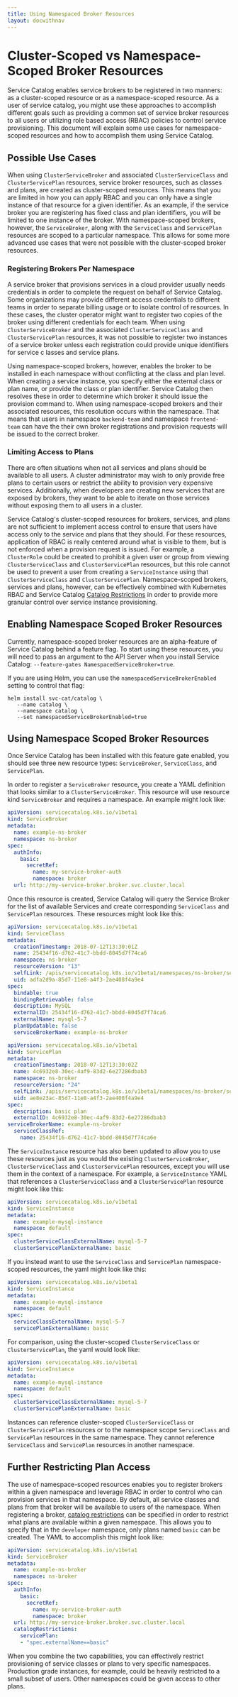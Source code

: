 ```yaml
---
title: Using Namespaced Broker Resources
layout: docwithnav
---
```


# Cluster-Scoped vs Namespace-Scoped Broker Resources

Service Catalog enables service brokers to be registered in two manners: as a 
cluster-scoped resource or as a namespace-scoped resource. As a user of service
 catalog, you might use these approaches to accomplish different goals such as 
 providing a common set of service broker resources to all users or utilizing 
 role based access (RBAC) policies to control service provisioning. This 
 document will explain some use cases for namespace-scoped resources and how to
  accomplish them using Service Catalog.

## Possible Use Cases

When using `ClusterServiceBroker` and associated `ClusterServiceClass` and 
`ClusterServicePlan` resources, service broker resources, such as classes and 
plans, are created as cluster-scoped resources. This means that you are limited
 in how you can apply RBAC and you can only have a single instance of that 
 resource for a given identifier. As an example, if the service broker you are 
 registering has fixed class and plan identifiers, you will be limited to one 
 instance of the broker. With namespace-scoped brokers, however, the 
 `ServiceBroker`, along with the `ServiceClass` and `ServicePlan` resources are
  scoped to a particular namespace. This allows for some more advanced use 
  cases that were not possible with the cluster-scoped broker resources. 

### Registering Brokers Per Namespace

A service broker that provisions services in a cloud provider usually needs 
credentials in order to complete the request on behalf of Service Catalog. 
Some organizations may provide different access credentials to different teams 
in order to separate billing usage or to isolate control of resources. In these 
cases, the cluster operator might want to register two copies of the broker 
using different credentials for each team. When using `ClusterServiceBroker` 
and the associated `ClusterServiceClass` and `ClusterServicePlan` resources, it
 was not possible to register two instances of a service broker unless each 
 registration could provide unique identifiers for service c lasses and service
  plans.

Using namespace-scoped brokers, however, enables the broker to be installed in
 each namespace without conflicting at the class and plan level. When creating
  a service instance, you specify either the external class or plan name, or 
  provide the class or plan identifier. Service Catalog then resolves these in 
  order to determine which broker it should issue the provision command to. 
  When using namespace-scoped brokers and their associated resources, this 
  resolution occurs within the namespace. That means that users in namespace 
  `backend-team` and namespace `frontend-team` can have the their own broker 
  registrations and provision requests will be issued to the correct broker.

### Limiting Access to Plans

There are often situations when not all services and plans should be available 
to all users. A cluster administrator may wish to only provide free plans to 
certain users or restrict the ability to provision very expensive services. 
Additionally, when developers are creating new services that are exposed by 
brokers, they want to be able to iterate on those services without exposing 
them to all users in a cluster.

Service Catalog's cluster-scoped resources for brokers, services, and plans are
 not sufficient to implement access control to ensure that users have access 
 only to the service and plans that they should. For these resources, 
 application of RBAC is really centered around what is visible to them, but is 
 not enforced when a provision request is issued. For example, a `ClusterRole` 
 could be created to prohibit a given user or group from viewing 
 `ClusterServiceClass` and `ClusterServicePlan` resources, but this role cannot
be used to prevent a user from creating a `ServiceInstance` using that 
`ClusterServiceClass` and `ClusterServicePlan`. Namespace-scoped brokers, 
services and plans, however, can be effectively combined with Kubernetes RBAC
and Service Catalog [Catalog Restrictions](catalog-restrictions.md) in order to provide more granular 
control over service instance provisioning.

## Enabling Namespace Scoped Broker Resources

Currently, namespace-scoped broker resources are an alpha-feature of Service 
Catalog behind a feature flag. To start using these resources, you will need 
to pass an argument to the API Server when you install Service Catalog:
 `--feature-gates NamespacedServiceBroker=true`.

If you are using Helm, you can use the `namespacedServiceBrokerEnabled` setting
 to control that flag:

```console
helm install svc-cat/catalog \
   --name catalog \
   --namespace catalog \
   --set namespacedServiceBrokerEnabled=true
```

## Using Namespace Scoped Broker Resources

Once Service Catalog has been installed with this feature gate enabled, you 
should see three new resource types: `ServiceBroker`, `ServiceClass`, 
and `ServicePlan`.

In order to register a `ServiceBroker` resource, you create a YAML definition 
that looks similar to a `ClusterServiceBroker`. This resource will use resource
 kind `ServiceBroker` and requires a namespace. An example might look like:

```yaml
apiVersion: servicecatalog.k8s.io/v1beta1
kind: ServiceBroker
metadata:
  name: example-ns-broker
  namespace: ns-broker
spec:
  authInfo:
    basic:
      secretRef:
        name: my-service-broker-auth
        namespace: broker
  url: http://my-service-broker.broker.svc.cluster.local
```

Once this resource is created, Service Catalog will query the Service Broker 
for the list of available Services and create corresponding `ServiceClass` 
and `ServicePlan` resources. These resources might look like this:

```yaml
apiVersion: servicecatalog.k8s.io/v1beta1
kind: ServiceClass
metadata:
  creationTimestamp: 2018-07-12T13:30:01Z
  name: 25434f16-d762-41c7-bbdd-8045d7f74ca6
  namespace: ns-broker
  resourceVersion: "13"
  selfLink: /apis/servicecatalog.k8s.io/v1beta1/namespaces/ns-broker/serviceclasses/25434f16-d762-41c7-bbdd-8045d7f74ca6
  uid: adfa2d9a-85d7-11e8-a4f3-2ae408f4a9e4
spec:
  bindable: true
  bindingRetrievable: false
  description: MySQL
  externalID: 25434f16-d762-41c7-bbdd-8045d7f74ca6
  externalName: mysql-5-7
  planUpdatable: false
  serviceBrokerName: example-ns-broker
```

```yaml
apiVersion: servicecatalog.k8s.io/v1beta1
kind: ServicePlan
metadata:
  creationTimestamp: 2018-07-12T13:30:02Z
  name: 4c6932e8-30ec-4af9-83d2-6e27286dbab3
  namespace: ns-broker
  resourceVersion: "24"
  selfLink: /apis/servicecatalog.k8s.io/v1beta1/namespaces/ns-broker/serviceplans/4c6932e8-30ec-4af9-83d2-6e27286dbab3
  uid: ae8e23ac-85d7-11e8-a4f3-2ae408f4a9e4
spec:
  description: basic plan
  externalID: 4c6932e8-30ec-4af9-83d2-6e27286dbab3
serviceBrokerName: example-ns-broker
  serviceClassRef:
    name: 25434f16-d762-41c7-bbdd-8045d7f74ca6e
```

The `ServiceInstance` resource has also been updated to allow you to use these 
resources just as you would the existing `ClusterServiceBroker`, 
`ClusterServiceClass` and `ClusterServicePlan` resources, except you will use 
them in the context of a namespace. For example, a `ServiceInstance` YAML that
 references a `ClusterServiceClass` and a `ClusterServicePlan` resource might 
 look like this:

```yaml
apiVersion: servicecatalog.k8s.io/v1beta1
kind: ServiceInstance
metadata:
  name: example-mysql-instance
  namespace: default
spec:
  clusterServiceClassExternalName: mysql-5-7
  clusterServicePlanExternalName: basic
```

If you instead want to use the `ServiceClass` and `ServicePlan`
 namespace-scoped resources, the yaml might look like this:

```yaml
apiVersion: servicecatalog.k8s.io/v1beta1
kind: ServiceInstance
metadata:
  name: example-mysql-instance
  namespace: default
spec:
  serviceClassExternalName: mysql-5-7
  servicePlanExternalName: basic
```

For comparison, using the cluster-scoped `ClusterServiceClass` or 
`ClusterServicePlan`, the yaml would look like:

```yaml
apiVersion: servicecatalog.k8s.io/v1beta1
kind: ServiceInstance
metadata:
  name: example-mysql-instance
  namespace: default
spec:
  clusterServiceClassExternalName: mysql-5-7
  clusterServicePlanExternalName: basic
```

Instances can reference cluster-scoped `ClusterServiceClass` or 
`ClusterServicePlan` resources or to the namespace scope `ServiceClass` and 
`ServicePlan` resources in the same namespace. They cannot reference 
`ServiceClass` and `ServicePlan` resources in another namespace.

## Further Restricting Plan Access

The use of namespace-scoped resources enables you to register brokers within a
 given namespace and leverage RBAC in order to control who can 
provision services in that namespace. By default, all service classes and plans 
from that broker will be available to users of the namespace. When registering 
a broker, [catalog restrictions](catalog-restrictions.md) can be specified in order to restrict what plans
 are available within a given namespace. This allows you to specify that in 
 the `developer` namespace, only plans named `basic` can be created. The YAML 
 to accomplish this might look like:

```yaml
apiVersion: servicecatalog.k8s.io/v1beta1
kind: ServiceBroker
metadata:
  name: example-ns-broker
  namespace: ns-broker
spec:
  authInfo:
    basic:
      secretRef:
        name: my-service-broker-auth
        namespace: broker
  url: http://my-service-broker.broker.svc.cluster.local
  catalogRestrictions:
    servicePlan:
    - "spec.externalName==basic"
```

When you combine the two capabilities, you can effectively restrict 
provisioning of service classes or plans to very specific namespaces. 
Production grade instances, for example, could be heavily restricted to a small
 subset of users. Other namespaces could be given access to other plans.
